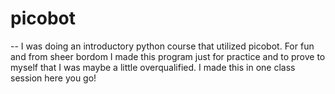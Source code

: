 # picobot
--
I was doing an introductory python course that utilized picobot. For fun and from sheer bordom I made this program just for practice and to prove to myself that I was maybe a little overqualified. I made this in one class session here you go!
